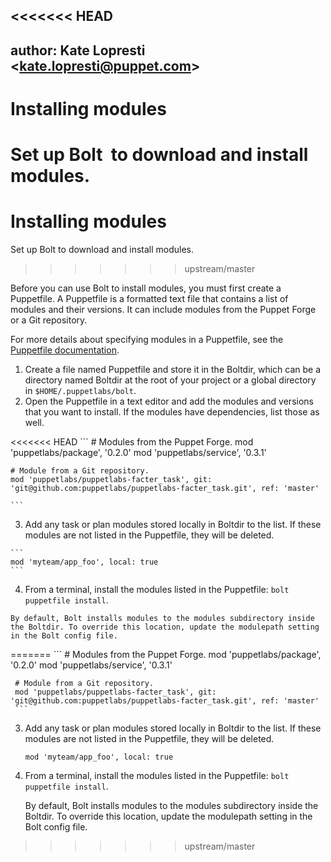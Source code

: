 <<<<<<< HEAD
---
author: Kate Lopresti <kate.lopresti@puppet.com\>
---

# Installing modules

Set up Bolt  to download and install modules.
=======
# Installing modules

Set up Bolt to download and install modules.
>>>>>>> upstream/master

Before you can use Bolt to install modules, you must first create a Puppetfile. A Puppetfile is a formatted text file that contains a list of modules and their versions. It can include modules from the Puppet Forge or a Git repository.

For more details about specifying modules in a Puppetfile, see the [Puppetfile documentation](https://puppet.com/docs/pe/2018.1/puppetfile.html).

1.   Create a file named Puppetfile and store it in the Boltdir, which can be a directory named Boltdir at the root of your project or a global directory in `$HOME/.puppetlabs/bolt`. 
2.   Open the Puppetfile in a text editor and add the modules and versions that you want to install. If the modules have dependencies, list those as well. 

<<<<<<< HEAD
    ```
    # Modules from the Puppet Forge.
    mod 'puppetlabs/package', '0.2.0'
    mod 'puppetlabs/service', '0.3.1'
    
    # Module from a Git repository.
    mod 'puppetlabs/puppetlabs-facter_task', git: 'git@github.com:puppetlabs/puppetlabs-facter_task.git', ref: 'master'
    
    ```

3.   Add any task or plan modules stored locally in Boltdir to the list. If these modules are not listed in the Puppetfile, they will be deleted. 

    ```
    mod 'myteam/app_foo', local: true
    ```

4.   From a terminal, install the modules listed in the Puppetfile: `bolt puppetfile install`. 

    By default, Bolt installs modules to the modules subdirectory inside the Boltdir. To override this location, update the modulepath setting in the Bolt config file.
=======
     ```
     # Modules from the Puppet Forge.
     mod 'puppetlabs/package', '0.2.0'
     mod 'puppetlabs/service', '0.3.1'
    
     # Module from a Git repository.
     mod 'puppetlabs/puppetlabs-facter_task', git: 'git@github.com:puppetlabs/puppetlabs-facter_task.git', ref: 'master'
     ```

3.   Add any task or plan modules stored locally in Boltdir to the list. If these modules are not listed in the Puppetfile, they will be deleted. 

     ```
     mod 'myteam/app_foo', local: true
     ```

4.   From a terminal, install the modules listed in the Puppetfile: `bolt puppetfile install`.

     By default, Bolt installs modules to the modules subdirectory inside the Boltdir. To override this location, update the modulepath setting in the Bolt config file.
>>>>>>> upstream/master


